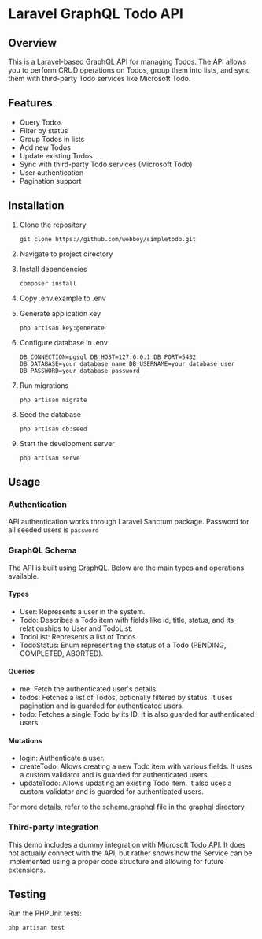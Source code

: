 # Laravel GraphQL Todo API

## Overview

This is a Laravel-based GraphQL API for managing Todos. The API allows you to perform CRUD operations on Todos, group them into lists, and sync them with third-party Todo services like Microsoft Todo.

## Features
- Query Todos
- Filter by status
- Group Todos in lists
- Add new Todos
- Update existing Todos
- Sync with third-party Todo services (Microsoft Todo)
- User authentication
- Pagination support

## Installation

1. Clone the repository

   `git clone https://github.com/webboy/simpletodo.git`
2. Navigate to project directory
3. Install dependencies

    `composer install`   

4. Copy .env.example to .env
5. Generate application key

    `php artisan key:generate`

6. Configure database in .env

    `DB_CONNECTION=pgsql
   DB_HOST=127.0.0.1
   DB_PORT=5432
   DB_DATABASE=your_database_name
   DB_USERNAME=your_database_user
   DB_PASSWORD=your_database_password`
7. Run migrations

    `php artisan migrate`

8. Seed the database

    `php artisan db:seed`

9. Start the development server

    `php artisan serve`

## Usage

### Authentication

API authentication works through Laravel Sanctum package. Password for all seeded users is `password`

### GraphQL Schema

The API is built using GraphQL. Below are the main types and operations available.

#### Types
- User: Represents a user in the system.
- Todo: Describes a Todo item with fields like id, title, status, and its relationships to User and TodoList.
- TodoList: Represents a list of Todos.
- TodoStatus: Enum representing the status of a Todo (PENDING, COMPLETED, ABORTED).
#### Queries
- me: Fetch the authenticated user's details.
- todos: Fetches a list of Todos, optionally filtered by status. It uses pagination and is guarded for authenticated users.
- todo: Fetches a single Todo by its ID. It is also guarded for authenticated users.

#### Mutations
- login: Authenticate a user.
- createTodo: Allows creating a new Todo item with various fields. It uses a custom validator and is guarded for authenticated users.
- updateTodo: Allows updating an existing Todo item. It also uses a custom validator and is guarded for authenticated users.

For more details, refer to the schema.graphql file in the graphql directory. 

### Third-party Integration

This demo  includes a dummy integration with Microsoft Todo API. It does not actually connect with the API, 
but rather shows how the Service can be implemented using a proper code structure and allowing for future extensions.  

## Testing
Run the PHPUnit tests:

`php artisan test`









